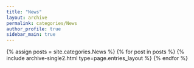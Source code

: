 ```yaml
---
title: "News"
layout: archive
permalink: categories/News
author_profile: true
sidebar_main: true
---
```



{% assign posts = site.categories.News %}
{% for post in posts %} {% include archive-single2.html type=page.entries_layout %} {% endfor %}